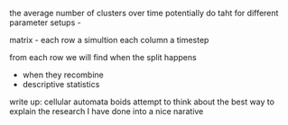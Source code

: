 the average number of clusters over time
potentially do taht for different parameter setups -



  matrix - each row a simultion
each column a timestep


from each row we will find when the split happens
- when they recombine
- descriptive statistics


write up:
  cellular automata
  boids
  attempt to think about the best way to explain the research I have done into a nice narative
